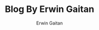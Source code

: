 ---
slogan: Coding apps for fun!
author: Erwin Gaitan
authorWebsite: https://goerwin.co
title: Blog By Erwin Gaitan
description: Personal Blog by Erwin Gaitan
authorImg: require(/me.jpg)
logo: https://www.goerwin.co/favicon.2ffaed93a60f96abd18e6d71ef564314.png
blogName: GOErwin
baseUrl: https://www.goerwin.co/blog/
postsPerPage: 20
---